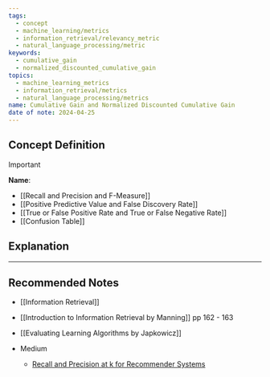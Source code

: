 ```yaml
---
tags:
  - concept
  - machine_learning/metrics
  - information_retrieval/relevancy_metric
  - natural_language_processing/metric
keywords:
  - cumulative_gain
  - normalized_discounted_cumulative_gain
topics:
  - machine_learning_metrics
  - information_retrieval/metrics
  - natural_language_processing/metrics
name: Cumulative Gain and Normalized Discounted Cumulative Gain
date of note: 2024-04-25
---
```

## Concept Definition

>[!important]
>**Name**: 


- [[Recall and Precision and F-Measure]]
- [[Positive Predictive Value and False Discovery Rate]]
- [[True or False Positive Rate and True or False Negative Rate]]
- [[Confusion Table]]

## Explanation










-----------
##  Recommended Notes

- [[Information Retrieval]]

- [[Introduction to Information Retrieval by Manning]] pp 162 - 163
- [[Evaluating Learning Algorithms by Japkowicz]]

- Medium
	- [Recall and Precision at k for Recommender Systems](https://medium.com/@m_n_malaeb/recall-and-precision-at-k-for-recommender-systems-618483226c54)